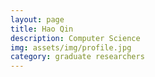 ```yaml
---
layout: page
title: Hao Qin
description: Computer Science
img: assets/img/profile.jpg
category: graduate researchers
---
```

